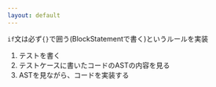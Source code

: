 ```yaml
---
layout: default
---
```


<section-title title="開発の流れ" />

<div class="text-center">

`if`文は必ず`{}`で囲う(BlockStatementで書く)というルールを実装

</div>

<v-clicks class="_bullet">

1. テストを書く
2. テストケースに書いたコードのASTの内容を見る
3. ASTを見ながら、コードを実装する

</v-clicks>
